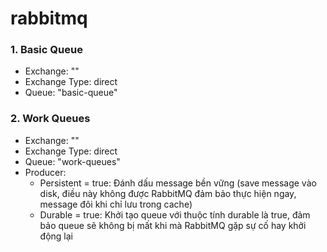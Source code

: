 # rabbitmq

### 1. Basic Queue
- Exchange: ""
- Exchange Type: direct
- Queue: "basic-queue"

### 2. Work Queues
- Exchange: ""
- Exchange Type: direct
- Queue: "work-queues"
- Producer:
  - Persistent = true: Đánh dấu message bền vững (save message vào disk, điều này không được RabbitMQ đảm bảo thực hiện ngay, message đôi khi chỉ lưu trong cache)
  - Durable = true: Khởi tạo queue với thuộc tính durable là true, đảm bảo queue sẽ không bị mất khi mà RabbitMQ gặp sự cố hay khởi động lại 
